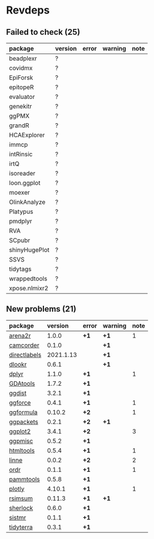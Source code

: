 # Revdeps

## Failed to check (25)

|package       |version |error |warning |note |
|:-------------|:-------|:-----|:-------|:----|
|beadplexr     |?       |      |        |     |
|covidmx       |?       |      |        |     |
|EpiForsk      |?       |      |        |     |
|epitopeR      |?       |      |        |     |
|evaluator     |?       |      |        |     |
|genekitr      |?       |      |        |     |
|ggPMX         |?       |      |        |     |
|grandR        |?       |      |        |     |
|HCAExplorer   |?       |      |        |     |
|immcp         |?       |      |        |     |
|intRinsic     |?       |      |        |     |
|irtQ          |?       |      |        |     |
|isoreader     |?       |      |        |     |
|loon.ggplot   |?       |      |        |     |
|moexer        |?       |      |        |     |
|OlinkAnalyze  |?       |      |        |     |
|Platypus      |?       |      |        |     |
|pmdplyr       |?       |      |        |     |
|RVA           |?       |      |        |     |
|SCpubr        |?       |      |        |     |
|shinyHugePlot |?       |      |        |     |
|SSVS          |?       |      |        |     |
|tidytags      |?       |      |        |     |
|wrappedtools  |?       |      |        |     |
|xpose.nlmixr2 |?       |      |        |     |

## New problems (21)

|package      |version   |error  |warning |note |
|:------------|:---------|:------|:-------|:----|
|[arena2r](problems.md#arena2r)|1.0.0     |__+1__ |__+1__  |1    |
|[camcorder](problems.md#camcorder)|0.1.0     |       |__+1__  |     |
|[directlabels](problems.md#directlabels)|2021.1.13 |       |__+1__  |     |
|[dlookr](problems.md#dlookr)|0.6.1     |       |__+1__  |     |
|[dplyr](problems.md#dplyr)|1.1.0     |__+1__ |        |1    |
|[GDAtools](problems.md#gdatools)|1.7.2     |__+1__ |        |     |
|[ggdist](problems.md#ggdist)|3.2.1     |__+1__ |        |     |
|[ggforce](problems.md#ggforce)|0.4.1     |__+1__ |        |1    |
|[ggformula](problems.md#ggformula)|0.10.2    |__+2__ |        |1    |
|[ggpackets](problems.md#ggpackets)|0.2.1     |__+2__ |__+1__  |     |
|[ggplot2](problems.md#ggplot2)|3.4.1     |__+2__ |        |3    |
|[ggpmisc](problems.md#ggpmisc)|0.5.2     |__+1__ |        |     |
|[htmltools](problems.md#htmltools)|0.5.4     |__+1__ |        |1    |
|[linne](problems.md#linne)|0.0.2     |__+2__ |        |2    |
|[ordr](problems.md#ordr)|0.1.1     |__+1__ |        |1    |
|[pammtools](problems.md#pammtools)|0.5.8     |__+1__ |        |     |
|[plotly](problems.md#plotly)|4.10.1    |__+1__ |        |1    |
|[rsimsum](problems.md#rsimsum)|0.11.3    |__+1__ |__+1__  |     |
|[sherlock](problems.md#sherlock)|0.6.0     |__+1__ |        |     |
|[sistmr](problems.md#sistmr)|0.1.1     |__+1__ |        |     |
|[tidyterra](problems.md#tidyterra)|0.3.1     |__+1__ |        |     |

